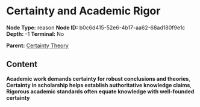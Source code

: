 # Certainty and Academic Rigor

**Node Type:** reason
**Node ID:** b0c6d415-52e6-4b17-aa62-68ad180f9e1c
**Depth:** -1
**Terminal:** No

**Parent:** [Certainty Theory](certainty-theory.md)

## Content

**Academic work demands certainty for robust conclusions and theories**, **Certainty in scholarship helps establish authoritative knowledge claims**, **Rigorous academic standards often equate knowledge with well-founded certainty**
